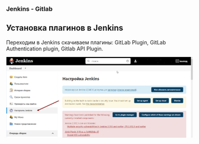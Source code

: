 ### Jenkins - Gitlab

## Установка плагинов в Jenkins

Переходим в Jenkins скачиваем плагины: GitLab Plugin, GitLab Authentication plugin, Gitlab API Plugin.

![Jenkins](/src/images/screenshots/jenkins1.png)

